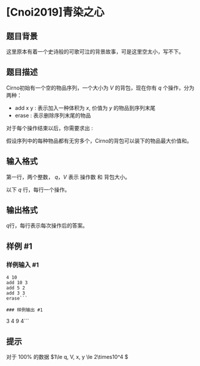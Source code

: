 # [Cnoi2019]青染之心

## 题目背景

这里原本有着一个史诗般的可歌可泣的背景故事，可是这里空太小，写不下。

## 题目描述

Cirno初始有一个空的物品序列，一个大小为 $V$ 的背包，现在你有 $q$ 个操作，分为两种：

- add x y  : 表示加入一种体积为 $x$, 价值为 $y$ 的物品到序列末尾
- erase : 表示删除序列末尾的物品

对于每个操作结束以后，你需要求出 :

假设序列中的每种物品都有无穷多个，Cirno的背包可以装下的物品最大价值和。

## 输入格式

第一行，两个整数， $q$，$V$ 表示 操作数 和 背包大小。

以下 $q$ 行，每行一个操作。

## 输出格式

$q$行，每行表示每次操作后的答案。

## 样例 #1

### 样例输入 #1
```
4 10
add 10 3
add 5 2
add 3 3
erase```

### 样例输出 #1

```
3
4
9
4```

## 提示

对于 $100\%$ 的数据 $1\le q, V, x, y \le 2\times10^4 $
